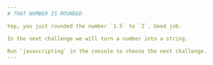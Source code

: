 ```yaml
---
# THAT NUMBER IS ROUNDED

Yep, you just rounded the number `1.5` to `2`. Good job.

In the next challenge we will turn a number into a string.

Run `javascripting` in the console to choose the next challenge.
---
```

